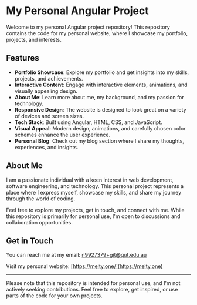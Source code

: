 # My Personal Angular Project

Welcome to my personal Angular project repository! This repository contains the code for my personal website, where I showcase my portfolio, projects, and interests.

## Features

- **Portfolio Showcase**: Explore my portfolio and get insights into my skills, projects, and achievements.
- **Interactive Content**: Engage with interactive elements, animations, and visually appealing design.
- **About Me**: Learn more about me, my background, and my passion for technology.
- **Responsive Design**: The website is designed to look great on a variety of devices and screen sizes.
- **Tech Stack**: Built using Angular, HTML, CSS, and JavaScript.
- **Visual Appeal**: Modern design, animations, and carefully chosen color schemes enhance the user experience.
- **Personal Blog**: Check out my blog section where I share my thoughts, experiences, and insights.

## About Me

I am a passionate individual with a keen interest in web development, software engineering, and technology. This personal project represents a place where I express myself, showcase my skills, and share my journey through the world of coding.

Feel free to explore my projects, get in touch, and connect with me. While this repository is primarily for personal use, I'm open to discussions and collaboration opportunities.

## Get in Touch

You can reach me at my email: <n9927379+git@qut.edu.au>

Visit my personal website: [https://melty.one/](https://melty.one)

---

Please note that this repository is intended for personal use, and I'm not actively seeking contributions. Feel free to explore, get inspired, or use parts of the code for your own projects.

